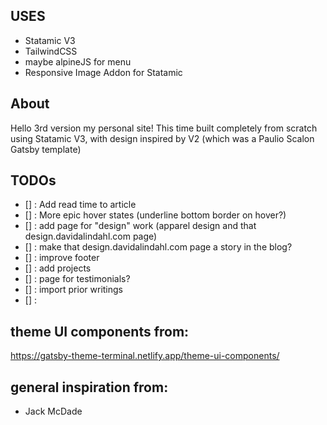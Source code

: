 ## USES
- Statamic V3
- TailwindCSS
- maybe alpineJS for menu
- Responsive Image Addon for Statamic

## About
Hello 3rd version my personal site! This time built completely from scratch using Statamic V3, with design inspired by V2 (which was a Paulio Scalon Gatsby template)

## TODOs
- [] : Add read time to article
- [] : More epic hover states (underline bottom border on hover?)
- [] : add page for "design" work (apparel design and that design.davidalindahl.com page)
- [] : make that design.davidalindahl.com page a story in the blog?
- [] : improve footer
- [] : add projects
- [] : page for testimonials?
- [] : import prior writings
- [] : 

## theme UI components from: 
https://gatsby-theme-terminal.netlify.app/theme-ui-components/

## general inspiration from: 

- Jack McDade
